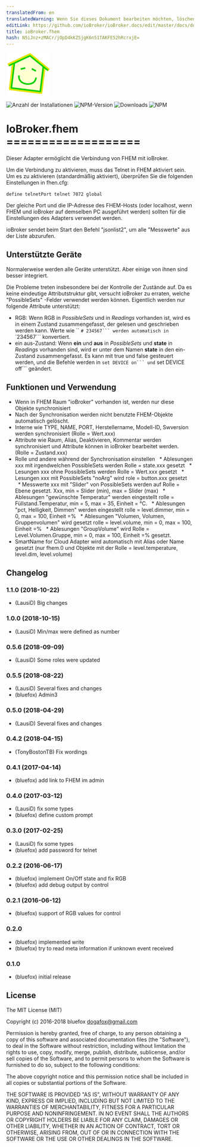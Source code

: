 ```yaml
---
translatedFrom: en
translatedWarning: Wenn Sie dieses Dokument bearbeiten möchten, löschen Sie bitte das Feld "translationsFrom". Andernfalls wird dieses Dokument automatisch erneut übersetzt
editLink: https://github.com/ioBroker/ioBroker.docs/edit/master/docs/de/adapterref/iobroker.fhem/README.md
title: ioBroker.fhem
hash: N5iJnz+zMACr/jOpD4kKZSjgK6n51TAKFE52hRcrxjE=
---
```

![Logo](../../../en/adapterref/iobroker.fhem/admin/fhem.png)

![Anzahl der Installationen](http://iobroker.live/badges/fhem-stable.svg)
![NPM-Version](http://img.shields.io/npm/v/iobroker.fhem.svg)
![Downloads](https://img.shields.io/npm/dm/iobroker.fhem.svg)
![NPM](https://nodei.co/npm/iobroker.fhem.png?downloads=true)

# IoBroker.fhem ===================
Dieser Adapter ermöglicht die Verbindung von FHEM mit ioBroker.

Um die Verbindung zu aktivieren, muss das Telnet in FHEM aktiviert sein. Um es zu aktivieren (standardmäßig aktiviert), überprüfen Sie die folgenden Einstellungen in fhen.cfg:

```
define telnetPort telnet 7072 global
```

Der gleiche Port und die IP-Adresse des FHEM-Hosts (oder localhost, wenn FHEM und ioBroker auf demselben PC ausgeführt werden) sollten für die Einstellungen des Adapters verwendet werden.

ioBroker sendet beim Start den Befehl "jsonlist2", um alle "Messwerte" aus der Liste abzurufen.

## Unterstützte Geräte
Normalerweise werden alle Geräte unterstützt. Aber einige von ihnen sind besser integriert.

Die Probleme treten insbesondere bei der Kontrolle der Zustände auf.
Da es keine eindeutige Attributstruktur gibt, versucht ioBroker zu erraten, welche "PossibleSets" -Felder verwendet werden können.
Eigentlich werden nur folgende Attribute unterstützt:

- RGB: Wenn RGB in *PossibleSets* und in *Readings* vorhanden ist, wird es in einem Zustand zusammengefasst, der gelesen und geschrieben werden kann. Werte wie `` `# 234567``` werden automatisch in` `234567``` konvertiert.
- ein aus-Zustand: Wenn **ein** und **aus** in *PossibleSets* und **state** in *Readings* vorhanden sind, wird er unter dem Namen **state** in den ein-Zustand zusammengefasst. Es kann mit true und false gesteuert werden, und die Befehle werden in `` set DEVICE on``` und `` set DEVICE off``` geändert.

## Funktionen und Verwendung
* Wenn in FHEM Raum "ioBroker" vorhanden ist, werden nur diese Objekte synchronisiert
* Nach der Synchronisation werden nicht benutzte FHEM-Objekte automatisch gelöscht.
* Interne wie TYPE, NAME, PORT, Herstellername, Modell-ID, Swversion werden synchronisiert (Rolle = Wert.xxx)
* Attribute wie Raum, Alias, Deaktivieren, Kommentar werden synchronisiert und Attribute können in ioBroker bearbeitet werden. (Rolle = Zustand.xxx)
* Rolle und andere während der Synchronisation einstellen
  * Ablesungen xxx mit irgendwelchen PossibleSets werden Rolle = state.xxx gesetzt
  * Lesungen xxx ohne PossibleSets werden Rolle = Wert.xxx gesetzt
  * Lesungen xxx mit PossibleSets "noArg" wird role = button.xxx gesetzt
  * Messwerte xxx mit "Slider" von PossibleSets werden auf Rolle = Ebene gesetzt. Xxx, min = Slider (min), max = Slider (max)
  * Ablesungen "gewünschte Temperatur" werden eingestellt rolle = Füllstand.Temperatur, min = 5, max = 35, Einheit = °C.
  * Ablesungen "pct, Helligkeit, Dimmen" werden eingestellt rolle = level.dimmer, min = 0, max = 100, Einheit =%
  * Ablesungen "Volumen, Volumen, Gruppenvolumen" wird gesetzt rolle = level.volume, min = 0, max = 100, Einheit =%
  * Ablesungen "GroupVolume" wird Rolle = Level.Volumen.Gruppe, min = 0, max = 100, Einheit =% gesetzt.
* SmartName for Cloud Adapter wird automatisch mit Alias oder Name gesetzt (nur fhem.0 und Objekte mit der Rolle = level.temperature, level.dim, level.volume)

## Changelog
### 1.1.0 (2018-10-22)
* (LausiD) Big changes

### 1.0.0 (2018-10-15)
* (LausiD) Min/max were defined as number

### 0.5.6 (2018-09-09)
* (LausiD) Some roles were updated

### 0.5.5 (2018-08-22)
* (LausiD) Several fixes and changes
* (bluefox) Admin3

### 0.5.0 (2018-04-29)
* (LausiD) Several fixes and changes

### 0.4.2 (2018-04-15)
* (TonyBostonTB) Fix wordings

### 0.4.1 (2017-04-14)
* (bluefox) add link to FHEM im admin

### 0.4.0 (2017-03-12)
* (LausiD) fix some types
* (bluefox) define custom prompt

### 0.3.0 (2017-02-25)
 * (LausiD) fix some types
 * (bluefox) add password for telnet

### 0.2.2 (2016-06-17)
* (bluefox) implement On/Off state and fix RGB
* (bluefox) add debug output by control

### 0.2.1 (2016-06-12)
* (bluefox) support of RGB values for control

### 0.2.0
* (bluefox) implemented write
* (bluefox) try to read meta information if unknown event received

### 0.1.0
* (bluefox) initial release

## License
The MIT License (MIT)

Copyright (c) 2016-2018 bluefox <dogafox@gmail.com>

Permission is hereby granted, free of charge, to any person obtaining a copy
of this software and associated documentation files (the "Software"), to deal
in the Software without restriction, including without limitation the rights
to use, copy, modify, merge, publish, distribute, sublicense, and/or sell
copies of the Software, and to permit persons to whom the Software is
furnished to do so, subject to the following conditions:

The above copyright notice and this permission notice shall be included in
all copies or substantial portions of the Software.

THE SOFTWARE IS PROVIDED "AS IS", WITHOUT WARRANTY OF ANY KIND, EXPRESS OR
IMPLIED, INCLUDING BUT NOT LIMITED TO THE WARRANTIES OF MERCHANTABILITY,
FITNESS FOR A PARTICULAR PURPOSE AND NONINFRINGEMENT. IN NO EVENT SHALL THE
AUTHORS OR COPYRIGHT HOLDERS BE LIABLE FOR ANY CLAIM, DAMAGES OR OTHER
LIABILITY, WHETHER IN AN ACTION OF CONTRACT, TORT OR OTHERWISE, ARISING FROM,
OUT OF OR IN CONNECTION WITH THE SOFTWARE OR THE USE OR OTHER DEALINGS IN
THE SOFTWARE.